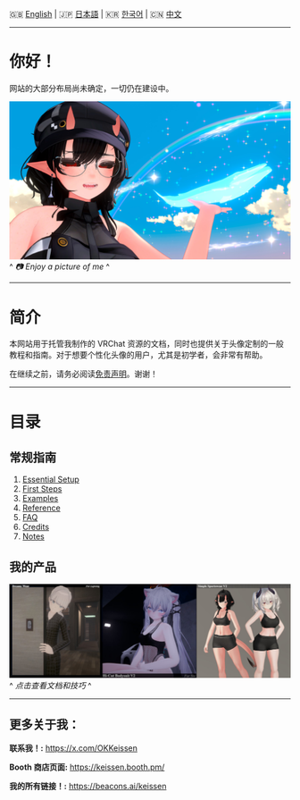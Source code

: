 🇬🇧 [English](README.md) | 🇯🇵 [日本語](README.ja.md) | 🇰🇷 [한국어](README.ko.md) | 🇨🇳 [中文](README.zh.md)

---

# 你好！

网站的大部分布局尚未确定，一切仍在建设中。

![Project Screenshot](assets/image1.jpeg)
^ *📷 Enjoy a picture of me* ^

---

# 简介

本网站用于托管我制作的 VRChat 资源的文档，同时也提供关于头像定制的一般教程和指南。对于想要个性化头像的用户，尤其是初学者，会非常有帮助。

在继续之前，请务必阅读[免责声明](docs/0.md)。谢谢！

---

# 目录

## 常规指南

1. [Essential Setup](docs/1.md)
2. [First Steps](docs/2.md)
3. [Examples](docs/3.md)
4. [Reference](docs/4.md)
5. [FAQ](docs/5.md)
6. [Credits](docs/6.md)
7. [Notes](docs/7.md)



## 我的产品

[![Watch the video](assets/productbanner.jpeg)](docs2/p1.md)
^ *点击查看文档和技巧* ^

---

## 更多关于我：

**联系我！:** https://x.com/OKKeissen

**Booth 商店页面:** https://keissen.booth.pm/

**我的所有链接！:** https://beacons.ai/keissen
